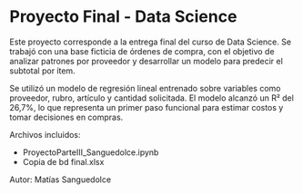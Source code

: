# Proyecto Final - Data Science

Este proyecto corresponde a la entrega final del curso de Data Science. Se trabajó con una base ficticia de órdenes de compra, con el objetivo de analizar patrones por proveedor y desarrollar un modelo para predecir el subtotal por ítem.

Se utilizó un modelo de regresión lineal entrenado sobre variables como proveedor, rubro, artículo y cantidad solicitada. El modelo alcanzó un R² del 26,7%, lo que representa un primer paso funcional para estimar costos y tomar decisiones en compras.

Archivos incluidos:

- ProyectoParteIII_Sanguedolce.ipynb
- Copia de bd final.xlsx

Autor: Matías Sanguedolce
